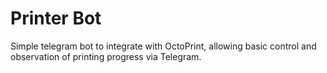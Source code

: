 # Printer Bot

Simple telegram bot to integrate with OctoPrint, allowing basic control and observation of printing progress via Telegram.
